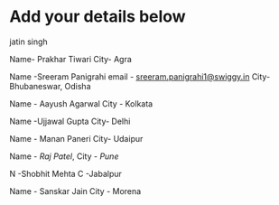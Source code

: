 # Add your details below
jatin singh

Name- Prakhar Tiwari
City- Agra

Name -Sreeram Panigrahi email - sreeram.panigrahi1@swiggy.in
City- Bhubaneswar, Odisha

Name - Aayush Agarwal
City - Kolkata

Name -Ujjawal Gupta
City- Delhi

Name - Manan Paneri
City- Udaipur

Name - *Raj Patel*, City - *Pune*

N -Shobhit Mehta
C -Jabalpur

Name - Sanskar Jain
City - Morena
